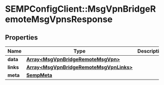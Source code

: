 # SEMPConfigClient::MsgVpnBridgeRemoteMsgVpnsResponse

## Properties
Name | Type | Description | Notes
------------ | ------------- | ------------- | -------------
**data** | [**Array&lt;MsgVpnBridgeRemoteMsgVpn&gt;**](MsgVpnBridgeRemoteMsgVpn.md) |  | [optional] 
**links** | [**Array&lt;MsgVpnBridgeRemoteMsgVpnLinks&gt;**](MsgVpnBridgeRemoteMsgVpnLinks.md) |  | [optional] 
**meta** | [**SempMeta**](SempMeta.md) |  | 


